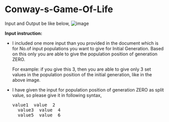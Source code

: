 # Conway-s-Game-Of-Life
Input and Output be like below,
![image](https://user-images.githubusercontent.com/102653482/160780376-624331a0-8c09-42f7-a8bc-91a757e624a0.png)

**Input instruction:**
* I included one more input than you provided in the document which is for No.of input populations you want to give for Initial Generation. Based on this only you are able to give the population position of generation ZERO.
    <p>For example: if you give this 3, then you are able to give only 3 set values in the population position of the initial generation, like in the above image.</p>
* I have given the input for population position of generation ZERO as split value, so please give it in following syntax,
    <pre>value1 <space> value  2 <enter>
    value3 <space> value  4 <enter>
    value5 <space> value  6 <enter></pre>
